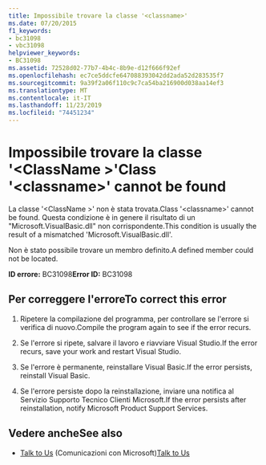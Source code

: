 ```yaml
---
title: Impossibile trovare la classe '<classname>'
ms.date: 07/20/2015
f1_keywords:
- bc31098
- vbc31098
helpviewer_keywords:
- BC31098
ms.assetid: 72528d02-77b7-4b4c-8b9e-d12f666f92ef
ms.openlocfilehash: ec7ce5ddcfe647088393042dd2ada52d283535f7
ms.sourcegitcommit: 9a39f2a06f110c9c7ca54ba216900d038aa14ef3
ms.translationtype: MT
ms.contentlocale: it-IT
ms.lasthandoff: 11/23/2019
ms.locfileid: "74451234"
---
```

# <a name="class-classname-cannot-be-found"></a><span data-ttu-id="4a33a-102">Impossibile trovare la classe '\<ClassName >'</span><span class="sxs-lookup"><span data-stu-id="4a33a-102">Class '\<classname>' cannot be found</span></span>
<span data-ttu-id="4a33a-103">La classe '\<ClassName >' non è stata trovata.</span><span class="sxs-lookup"><span data-stu-id="4a33a-103">Class '\<classname>' cannot be found.</span></span> <span data-ttu-id="4a33a-104">Questa condizione è in genere il risultato di un "Microsoft.VisualBasic.dll" non corrispondente.</span><span class="sxs-lookup"><span data-stu-id="4a33a-104">This condition is usually the result of a mismatched 'Microsoft.VisualBasic.dll'.</span></span>  
  
 <span data-ttu-id="4a33a-105">Non è stato possibile trovare un membro definito.</span><span class="sxs-lookup"><span data-stu-id="4a33a-105">A defined member could not be located.</span></span>  
  
 <span data-ttu-id="4a33a-106">**ID errore:** BC31098</span><span class="sxs-lookup"><span data-stu-id="4a33a-106">**Error ID:** BC31098</span></span>  
  
## <a name="to-correct-this-error"></a><span data-ttu-id="4a33a-107">Per correggere l'errore</span><span class="sxs-lookup"><span data-stu-id="4a33a-107">To correct this error</span></span>  
  
1. <span data-ttu-id="4a33a-108">Ripetere la compilazione del programma, per controllare se l'errore si verifica di nuovo.</span><span class="sxs-lookup"><span data-stu-id="4a33a-108">Compile the program again to see if the error recurs.</span></span>  
  
2. <span data-ttu-id="4a33a-109">Se l'errore si ripete, salvare il lavoro e riavviare Visual Studio.</span><span class="sxs-lookup"><span data-stu-id="4a33a-109">If the error recurs, save your work and restart Visual Studio.</span></span>  
  
3. <span data-ttu-id="4a33a-110">Se l'errore è permanente, reinstallare Visual Basic.</span><span class="sxs-lookup"><span data-stu-id="4a33a-110">If the error persists, reinstall Visual Basic.</span></span>  
  
4. <span data-ttu-id="4a33a-111">Se l'errore persiste dopo la reinstallazione, inviare una notifica al Servizio Supporto Tecnico Clienti Microsoft.</span><span class="sxs-lookup"><span data-stu-id="4a33a-111">If the error persists after reinstallation, notify Microsoft Product Support Services.</span></span>  
  
## <a name="see-also"></a><span data-ttu-id="4a33a-112">Vedere anche</span><span class="sxs-lookup"><span data-stu-id="4a33a-112">See also</span></span>

- <span data-ttu-id="4a33a-113">[Talk to Us](/visualstudio/ide/feedback-options) (Comunicazioni con Microsoft)</span><span class="sxs-lookup"><span data-stu-id="4a33a-113">[Talk to Us](/visualstudio/ide/feedback-options)</span></span>
